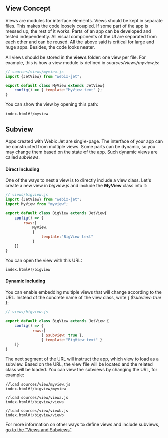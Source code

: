 ## View Concept

Views are modules for interface elements. Views should be kept in separate files. This makes the code loosely coupled. If some part of the app is messed up, the rest of it works. Parts of an app can be developed and tested independently. All visual components of the UI are separated from each other and can be reused. All the above said is critical for large and huge apps. Besides, the code looks neater.

All views should be stored in the **views** folder: one view per file. For example, this is how a view module is defined in _sources/views/myview.js_:

```js
// sources/views/myview.js
import {JetView} from "webix-jet";

export default class MyView extends JetView{
    config() => { template:"MyView text" };
}
```

You can show the view by opening this path:

```
index.html#!/myview
```

## Subview

Apps created with Webix Jet are single-page. The interface of your app can be constructed from multiple views. Some parts can be dynamic, so you may change them based on the state of the app. Such dynamic views are called *subviews*. 

#### Direct Including

One of the ways to nest a view is to directly include a view class. Let's create a new view in _bigview.js_ and include the **MyView** class into it:

```js
// views/bigview.js
import {JetView} from "webix-jet";
import MyView from "myview";

export default class BigView extends JetView{
    config() => { 
        rows:[
            MyView,
            {
                template:"BigView text"
            }
    ]}
}
```

You can open the view with this URL:

```
index.html#!/bigview
```

#### Dynamic Including 

You can enable embedding multiple views that will change according to the URL. Instead of the concrete name of the view class, write *{ $subview: true }*:

```js
// views/bigview.js

export default class BigView extends JetView {
    config() => { 
            rows:[
                { $subview: true },
                { template:"BigView text" }
    ]}
}
```

The next segment of the URL will instruct the app, which view to load as a subview. Based on the URL, the view file will be located and the related class will be loaded. You can view the subviews by changing the URL, for example:

```
//load sources/view/myview.js
index.html#!/bigview/myview

//load sources/view/viewa.js
index.html#!/bigview/viewa

//load sources/view/viewb.js
index.html#!/bigview/viewb
```

For more information on other ways to define views and include subviews, [go to the "Views and Subviews"](../details/subviews.md).